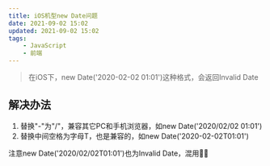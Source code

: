 ```yaml
---
title: iOS机型new Date问题
date: 2021-09-02 15:02
updated: 2021-09-02 15:02
tags:
    - JavaScript
    - 前端
---
```

> 在iOS下，new Date('2020-02-02 01:01')这种格式，会返回Invalid Date

## 解决办法

1. 替换"-"为"/"，兼容其它PC和手机浏览器，如new Date('2020/02/02 01:01')
1. 替换中间空格为字母T，也是兼容的，如new Date('2020-02-02T01:01')

注意new Date('2020/02/02T01:01')也为Invalid Date，混用🙅‍♀️
